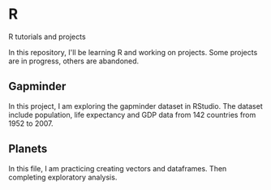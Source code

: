 # R
R tutorials and projects

In this repository, I'll be learning R and working on projects. Some projects are in progress, others are abandoned.

## Gapminder 
In this project, I am exploring the gapminder dataset in RStudio. The dataset include population, life expectancy and GDP data from 142 countries from 1952 to 2007.

## Planets
In this file, I am practicing creating vectors and dataframes. Then completing exploratory analysis.
